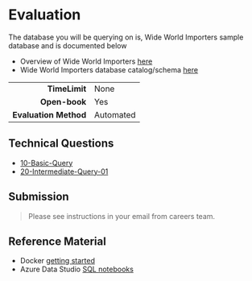 # Evaluation 

The database you will be querying on is, Wide World Importers sample database and is documented below

- Overview of Wide World Importers [here](https://docs.microsoft.com/en-us/sql/samples/wide-world-importers-what-is?view=sql-server-2017)
- Wide World Importers database catalog/schema [here](https://docs.microsoft.com/en-us/sql/samples/wide-world-importers-oltp-database-catalog?view=sql-server-2017)

|||
|-:|:-|
|**TimeLimit**|None|
|**Open-book**|Yes|
|**Evaluation Method**|Automated|

## Technical Questions

- [10-Basic-Query](./Technical-Questions/10-AzureDataStudio-SQLNoteBook-Basic.ipynb)
- [20-Intermediate-Query-01](./Technical-Questions/20-AzureDataStudio-SQLNoteBook-Intermediate-01.ipynb)

## Submission

> Please see instructions in your email from careers team.

## Reference Material

- Docker [getting started](https://docs.docker.com/get-started/)
- Azure Data Studio [SQL notebooks](https://docs.microsoft.com/en-us/sql/azure-data-studio/sql-notebooks?view=sql-server-2017) 